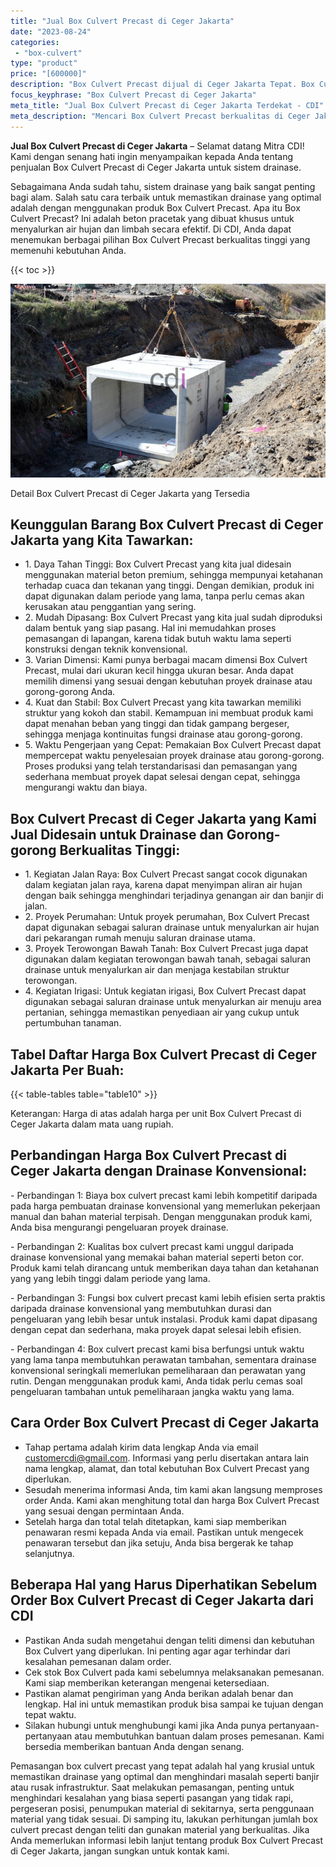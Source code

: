 ```yaml
---
title: "Jual Box Culvert Precast di Ceger Jakarta"
date: "2023-08-24"
categories:
 - "box-culvert"
type: "product"
price: "[600000]"
description: "Box Culvert Precast dijual di Ceger Jakarta Tepat. Box Culvert Precast ini menjadi solusi utama dalam proyek pembangunan sebagai bahan infrastruktur yang handal dan berkualitas tinggi. Segera dapatkan informasi detail."
focus_keyphrase: "Box Culvert Precast di Ceger Jakarta"
meta_title: "Jual Box Culvert Precast di Ceger Jakarta Terdekat - CDI"
meta_description: "Mencari Box Culvert Precast berkualitas di Ceger Jakarta? Kami adalah solusi tepat dengan solusi terbaik. Dapatkan informasi sekarang."
---
```


**Jual Box Culvert Precast di Ceger Jakarta** – Selamat datang Mitra CDI! Kami dengan senang hati ingin menyampaikan kepada Anda tentang penjualan Box Culvert Precast di Ceger Jakarta untuk sistem drainase.

Sebagaimana Anda sudah tahu, sistem drainase yang baik sangat penting bagi alam. Salah satu cara terbaik untuk memastikan drainase yang optimal adalah dengan menggunakan produk Box Culvert Precast. Apa itu Box Culvert Precast? Ini adalah beton pracetak yang dibuat khusus untuk menyalurkan air hujan dan limbah secara efektif. Di CDI, Anda dapat menemukan berbagai pilihan Box Culvert Precast berkualitas tinggi yang memenuhi kebutuhan Anda.

{{< toc >}}

![Jual Box Culvert Precast di Ceger Jakarta](/images/box-culvert/box-culvert-19.jpg)

Detail Box Culvert Precast di Ceger Jakarta yang Tersedia 

## Keunggulan Barang Box Culvert Precast di Ceger Jakarta yang Kita Tawarkan:

*   1\. Daya Tahan Tinggi: Box Culvert Precast yang kita jual didesain menggunakan material beton premium, sehingga mempunyai ketahanan terhadap cuaca dan tekanan yang tinggi. Dengan demikian, produk ini dapat digunakan dalam periode yang lama, tanpa perlu cemas akan kerusakan atau penggantian yang sering.
*   2\. Mudah Dipasang: Box Culvert Precast yang kita jual sudah diproduksi dalam bentuk yang siap pasang. Hal ini memudahkan proses pemasangan di lapangan, karena tidak butuh waktu lama seperti konstruksi dengan teknik konvensional.
*   3\. Varian Dimensi: Kami punya berbagai macam dimensi Box Culvert Precast, mulai dari ukuran kecil hingga ukuran besar. Anda dapat memilih dimensi yang sesuai dengan kebutuhan proyek drainase atau gorong-gorong Anda.
*   4\. Kuat dan Stabil: Box Culvert Precast yang kita tawarkan memiliki struktur yang kokoh dan stabil. Kemampuan ini membuat produk kami dapat menahan beban yang tinggi dan tidak gampang bergeser, sehingga menjaga kontinuitas fungsi drainase atau gorong-gorong.
*   5\. Waktu Pengerjaan yang Cepat: Pemakaian Box Culvert Precast dapat mempercepat waktu penyelesaian proyek drainase atau gorong-gorong. Proses produksi yang telah terstandarisasi dan pemasangan yang sederhana membuat proyek dapat selesai dengan cepat, sehingga mengurangi waktu dan biaya.

## Box Culvert Precast di Ceger Jakarta yang Kami Jual Didesain untuk Drainase dan Gorong-gorong Berkualitas Tinggi:

*   1\. Kegiatan Jalan Raya: Box Culvert Precast sangat cocok digunakan dalam kegiatan jalan raya, karena dapat menyimpan aliran air hujan dengan baik sehingga menghindari terjadinya genangan air dan banjir di jalan.
*   2\. Proyek Perumahan: Untuk proyek perumahan, Box Culvert Precast dapat digunakan sebagai saluran drainase untuk menyalurkan air hujan dari pekarangan rumah menuju saluran drainase utama.
*   3\. Proyek Terowongan Bawah Tanah: Box Culvert Precast juga dapat digunakan dalam kegiatan terowongan bawah tanah, sebagai saluran drainase untuk menyalurkan air dan menjaga kestabilan struktur terowongan.
*   4\. Kegiatan Irigasi: Untuk kegiatan irigasi, Box Culvert Precast dapat digunakan sebagai saluran drainase untuk menyalurkan air menuju area pertanian, sehingga memastikan penyediaan air yang cukup untuk pertumbuhan tanaman.

## Tabel Daftar Harga Box Culvert Precast di Ceger Jakarta Per Buah:

{{< table-tables table="table10" >}}

Keterangan: Harga di atas adalah harga per unit Box Culvert Precast di Ceger Jakarta dalam mata uang rupiah.

## Perbandingan Harga Box Culvert Precast di Ceger Jakarta dengan Drainase Konvensional:

\- Perbandingan 1: Biaya box culvert precast kami lebih kompetitif daripada pada harga pembuatan drainase konvensional yang memerlukan pekerjaan manual dan bahan material terpisah. Dengan menggunakan produk kami, Anda bisa mengurangi pengeluaran proyek drainase.

\- Perbandingan 2: Kualitas box culvert precast kami unggul daripada drainase konvensional yang memakai bahan material seperti beton cor. Produk kami telah dirancang untuk memberikan daya tahan dan ketahanan yang yang lebih tinggi dalam periode yang lama.

\- Perbandingan 3: Fungsi box culvert precast kami lebih efisien serta praktis daripada drainase konvensional yang membutuhkan durasi dan pengeluaran yang lebih besar untuk instalasi. Produk kami dapat dipasang dengan cepat dan sederhana, maka proyek dapat selesai lebih efisien.

\- Perbandingan 4: Box culvert precast kami bisa berfungsi untuk waktu yang lama tanpa membutuhkan perawatan tambahan, sementara drainase konvensional seringkali memerlukan pemeliharaan dan perawatan yang rutin. Dengan menggunakan produk kami, Anda tidak perlu cemas soal pengeluaran tambahan untuk pemeliharaan jangka waktu yang lama.

## Cara Order Box Culvert Precast di Ceger Jakarta

*   Tahap pertama adalah kirim data lengkap Anda via email customercdi@gmail.com. Informasi yang perlu disertakan antara lain nama lengkap, alamat, dan total kebutuhan Box Culvert Precast yang diperlukan.
*   Sesudah menerima informasi Anda, tim kami akan langsung memproses order Anda. Kami akan menghitung total dan harga Box Culvert Precast yang sesuai dengan permintaan Anda.
*   Setelah harga dan total telah ditetapkan, kami siap memberikan penawaran resmi kepada Anda via email. Pastikan untuk mengecek penawaran tersebut dan jika setuju, Anda bisa bergerak ke tahap selanjutnya.

## Beberapa Hal yang Harus Diperhatikan Sebelum Order Box Culvert Precast di Ceger Jakarta dari CDI

*   Pastikan Anda sudah mengetahui dengan teliti dimensi dan kebutuhan Box Culvert yang diperlukan. Ini penting agar agar terhindar dari kesalahan pemesanan dalam order.
*   Cek stok Box Culvert pada kami sebelumnya melaksanakan pemesanan. Kami siap memberikan keterangan mengenai ketersediaan.
*   Pastikan alamat pengiriman yang Anda berikan adalah benar dan lengkap. Hal ini untuk memastikan produk bisa sampai ke tujuan dengan tepat waktu.
*   Silakan hubungi untuk menghubungi kami jika Anda punya pertanyaan-pertanyaan atau membutuhkan bantuan dalam proses pemesanan. Kami bersedia memberikan bantuan Anda dengan senang.

Pemasangan box culvert precast yang tepat adalah hal yang krusial untuk memastikan drainase yang optimal dan menghindari masalah seperti banjir atau rusak infrastruktur. Saat melakukan pemasangan, penting untuk menghindari kesalahan yang biasa seperti pasangan yang tidak rapi, pergeseran posisi, penumpukan material di sekitarnya, serta penggunaan material yang tidak sesuai. Di samping itu, lakukan perhitungan jumlah box culvert precast dengan teliti dan gunakan material yang berkualitas. Jika Anda memerlukan informasi lebih lanjut tentang produk Box Culvert Precast di Ceger Jakarta, jangan sungkan untuk kontak kami.